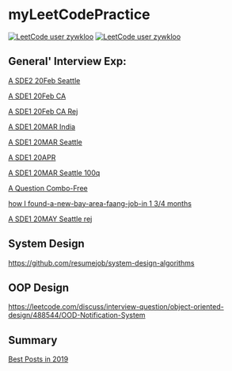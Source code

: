 # myLeetCodePractice
[![LeetCode user zywkloo](https://img.shields.io/badge/dynamic/json?style=for-the-badge&labelColor=black&color=%23ffa116&label=Solved&query=solvedOverTotal&url=https%3A%2F%2Fleetcode-badge.vercel.app%2Fapi%2Fusers%2Fzywkloo&logo=leetcode&logoColor=yellow)](https://leetcode.com/zywkloo/)
[![LeetCode user zywkloo](https://img.shields.io/badge/dynamic/json?style=for-the-badge&labelColor=black&color=%23ffa116&label=Ranking&query=ranking&url=https%3A%2F%2Fleetcode-badge.vercel.app%2Fapi%2Fusers%2Fzywkloo&logo=leetcode&logoColor=yellow)](https://leetcode.com/zywkloo/)

## General' Interview Exp:

[A SDE2 20Feb Seattle](https://leetcode.com/discuss/interview-experience/534905/Amazon-or-SDE2-or-Seattle-or-Feb-2020-Offer)

[A SDE1 20Feb CA](https://leetcode.com/discuss/interview-experience/499466/Amazon-or-SDE1-or-Canada-or-Feb-2020-Waitlist)

[A SDE1 20Feb CA Rej](https://leetcode.com/discuss/interview-question/449391/Amazon-or-SDE1-New-Grad-(Canada)-Video-Interview.-3-Rounds-45-min-each.-(Rejected))

[A SDE1 20MAR India](https://leetcode.com/discuss/interview-experience/570709/amazon-sde-1-virtual-onsite-status-pending)

[A SDE1 20MAR Seattle](https://leetcode.com/discuss/interview-experience/559682/amazon-alexa-skills-sde-1-march-offer)

[A SDE1 20APR](https://leetcode.com/discuss/interview-experience/568757/amazon-sde1-apr-2020-offer-virtual-onsite)

[A SDE1 20MAR Seattle 100q](https://leetcode.com/discuss/interview-experience/599592/amazon-sde1-offer-experience-lessons-learned)

[A Question Combo-Free](https://leetcode.com/discuss/interview-question/344650/Amazon-Online-Assessment-Questions)

[how I found-a-new-bay-area-faang-job-in 1 3/4 months](https://leetcode.com/discuss/interview-experience/552835/how-i-found-a-new-bay-area-faang-job-in-1-34-months)

[A SDE1 20MAY Seattle rej](https://leetcode.com/discuss/interview-experience/642725/amazon-sde1-seattle-may-2020-rejected)
## System Design

https://github.com/resumejob/system-design-algorithms

## OOP Design

https://leetcode.com/discuss/interview-question/object-oriented-design/488544/OOD-Notification-System

## Summary 
[Best Posts in 2019](https://leetcode.com/discuss/general-discussion/459286/Best-Posts-of-2019)
